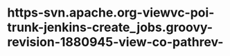 # https-svn.apache.org-viewvc-poi-trunk-jenkins-create_jobs.groovy-revision-1880945-view-co-pathrev-